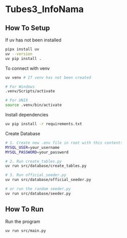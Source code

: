 # Tubes3_InfoNama

## How To Setup
If uv has not been installed
```bash
pipx install uv
uv --version
uv pip install .
```

To connect with venv
```bash
uv venv # If venv has not been created

# For Windows
.venv/Scripts/activate

# For UNIX
source .venv/bin/activate
```

Install dependencies
```bash
uv pip install -r requirements.txt
```

Create Database
```bash
# 1. Create new .env file in root with this content:
MYSQL_USER=your_username
MYSQL_PASSWORD=your_password

# 2. Run create_tables.py
uv run src/database/create_tables.py

# 3. Run official_seeder.py
uv run src/database/official_seeder.py

# or run the random seeder.py
uv run src/database/seeder.py
```

## How To Run
Run the program
```bash
uv run src/main.py
```